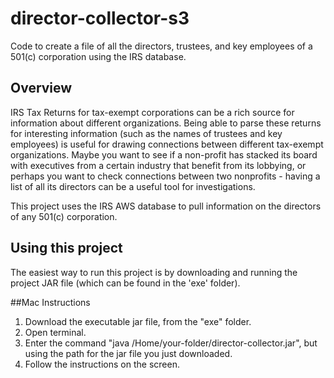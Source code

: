 # director-collector-s3
Code to create a file of all the directors, trustees, and key employees of a 501(c) corporation using the IRS database.

## Overview

IRS Tax Returns for tax-exempt corporations can be a rich source for information about different organizations. Being able to parse these returns for interesting information (such as the names of trustees and key employees) is useful for drawing connections between different tax-exempt organizations. Maybe you want to see if a non-profit has stacked its board with executives from a certain industry that benefit from its lobbying, or perhaps you want to check connections between two nonprofits - having a list of all its directors can be a useful tool for investigations. 

This project uses the IRS AWS database to pull information on the directors of any 501(c) corporation.

## Using this project

The easiest way to run this project is by downloading and running the project JAR file (which can be found in the 'exe' folder). 

##Mac Instructions

1. Download the executable jar file, from the "exe" folder.
2. Open terminal.
3. Enter the command "java /Home/your-folder/director-collector.jar", but using the path for the jar file you just downloaded.
4. Follow the instructions on the screen. 